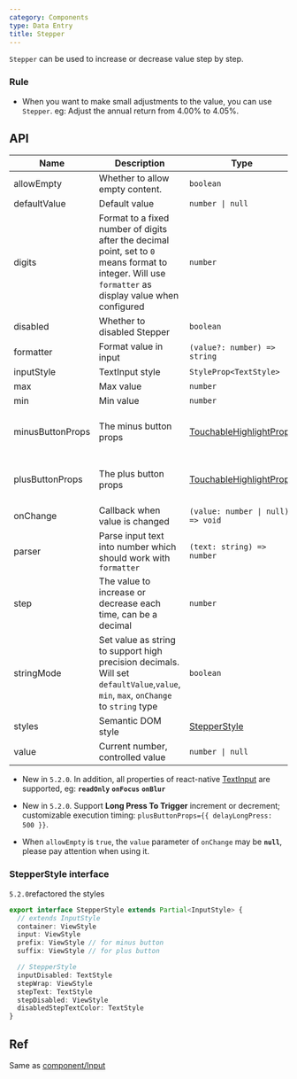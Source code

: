 ```yaml
---
category: Components
type: Data Entry
title: Stepper
---
```


`Stepper` can be used to increase or decrease value step by step.

### Rule
- When you want to make small adjustments to the value, you can use `Stepper`. eg: Adjust the annual return from 4.00% to 4.05%.

## API

| Name | Description | Type | Default | Version |
| --- | --- | --- | --- | --- |
| allowEmpty | Whether to allow empty content. | `boolean` | `false` |
| defaultValue | Default value | `number \| null` | `0` |
| digits | Format to a fixed number of digits after the decimal point, set to `0` means format to integer. Will use `formatter` as display value when configured | `number` | - | 5.2.0 |
| disabled | Whether to disabled Stepper | `boolean` | `false` |
| formatter | Format value in input | `(value?: number) => string` | - | 5.2.0 |
| inputStyle | TextInput style | `StyleProp<TextStyle>` | - |
| max | Max value | `number` | - |
| min | Min value | `number` | - |
| minusButtonProps | The minus button props | [TouchableHighlightProps](https://reactnative.dev/docs/touchablehighlight) | `{ activeOpacity:1, underlayColor:'#ddd', children: <Text>-</Text>, delayLongPress:500  }` | 5.2.0 |
| plusButtonProps | The plus button props | [TouchableHighlightProps](https://reactnative.dev/docs/touchablehighlight) | `{ activeOpacity:1, underlayColor:'#ddd', children: <Text>+</Text>, delayLongPress:500  }` | 5.2.0 |
| onChange | Callback when value is changed | `(value: number \| null) => void` | - |
| parser | Parse input text into number which should work with `formatter` | `(text: string) => number` | - | 5.2.0 |
| step | The value to increase or decrease each time, can be a decimal | `number` | `1` |
| stringMode | Set value as string to support high precision decimals. Will set `defaultValue`,`value`, `min`, `max`, `onChange` to `string` type | `boolean` | `false` | 5.2.0 |
| styles | Semantic DOM style | [StepperStyle](#stepperstyle-interface) | - | 5.2.0 |
| value | Current number, controlled value | `number \| null` | - |

 - New in `5.2.0`. In addition, all properties of react-native [TextInput](http://facebook.github.io/react-native/docs/textinput.html) are supported, eg: **`readOnly`** **`onFocus`** **`onBlur`**

 - New in `5.2.0`. Support **Long Press To Trigger** increment or decrement; customizable execution timing: `plusButtonProps={{ delayLongPress: 500 }}`.

 - When `allowEmpty` is `true`, the `value` parameter of `onChange` may be **`null`**, please pay attention when using it.

### StepperStyle interface

`5.2.0`refactored the styles

```typescript
export interface StepperStyle extends Partial<InputStyle> {
  // extends InputStyle
  container: ViewStyle
  input: ViewStyle
  prefix: ViewStyle // for minus button
  suffix: ViewStyle // for plus button

  // StepperStyle
  inputDisabled: TextStyle
  stepWrap: ViewStyle
  stepText: TextStyle
  stepDisabled: ViewStyle
  disabledStepTextColor: TextStyle
}
```

## Ref
Same as [component/Input](/components/input#ref)